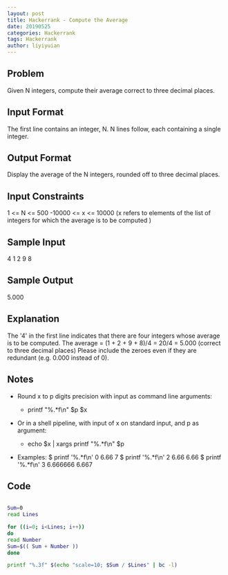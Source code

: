 ```yaml
---
layout: post
title: Hackerrank - Compute the Average 
date: 20190525
categories: Hackerrank
tags: Hackerrank
author: liyiyuian
---
```



<!--more-->

## Problem
Given N integers, compute their average correct to three decimal places.
## Input Format 
The first line contains an integer, N. N lines follow, each containing a single integer.
## Output Format 
Display the average of the N integers, rounded off to three decimal places.
## Input Constraints 
1 <= N <= 500
-10000 <= x <= 10000 (x refers to elements of the list of integers for which the average is to be computed )
## Sample Input
4
1
2
9
8
## Sample Output
5.000
## Explanation 
The '4' in the first line indicates that there are four integers whose average is to be computed. The average = (1 + 2 + 9 + 8)/4 = 20/4 = 5.000 (correct to three decimal places) Please include the zeroes even if they are
   redundant (e.g. 0.000 instead of 0).


## Notes
* Round x to p digits precision with input as command line arguments:
	* printf "%.*f\n" $p $x
* Or in a shell pipeline, with input of x on standard input, and p as argument:
	* echo $x | xargs printf "%.*f\n" $p

* Examples:
	$ printf '%.*f\n' 0 6.66
	7
	$ printf '%.*f\n' 2 6.66
	6.66
	$ printf '%.*f\n' 3 6.666666
	6.667



## Code

```BASH

Sum=0
read Lines

for ((i=0; i<Lines; i++))
do
read Number
Sum=$(( Sum + Number ))
done

printf "%.3f" $(echo "scale=10; $Sum / $Lines" | bc -l)

```



